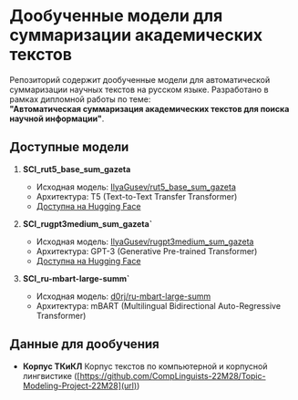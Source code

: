 # Дообученные модели для суммаризации академических текстов

Репозиторий содержит дообученные модели для автоматической суммаризации научных текстов на русском языке. Разработано в рамках дипломной работы по теме:  
**"Автоматическая суммаризация академических текстов для поиска научной информации"**.

## Доступные модели

1. **SCI_rut5_base_sum_gazeta**  
   - Исходная модель: [IlyaGusev/rut5_base_sum_gazeta](https://huggingface.co/IlyaGusev/rut5_base_sum_gazeta)
   - Архитектура: T5 (Text-to-Text Transfer Transformer)
   - [Доступна на Hugging Face](https://huggingface.co/plnchk/SCI_rut5_base_sum_gazeta)

2. **SCI_rugpt3medium_sum_gazeta`**  
   - Исходная модель: [IlyaGusev/rugpt3medium_sum_gazeta](https://huggingface.co/IlyaGusev/rugpt3medium_sum_gazeta)
   - Архитектура: GPT-3 (Generative Pre-trained Transformer)
   - [Доступна на Hugging Face](https://huggingface.co/plnchk/SCI_rugpt3medium_sum_gazeta)

3. **SCI_ru-mbart-large-summ`**  
   - Исходная модель: [d0rj/ru-mbart-large-summ](https://huggingface.co/d0rj/ru-mbart-large-summ)
   - Архитектура: mBART (Multilingual Bidirectional Auto-Regressive Transformer)

## Данные для дообучения
- **Корпус ТКиКЛ** Корпус текстов по компьютерной и корпусной лингвистике ([https://github.com/CompLinguists-22M28/Topic-Modeling-Project-22M28](url))
